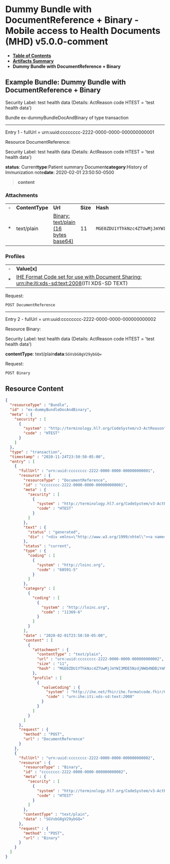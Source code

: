 # Dummy Bundle with DocumentReference + Binary - Mobile access to Health Documents (MHD) v5.0.0-comment

* [**Table of Contents**](toc.md)
* [**Artifacts Summary**](artifacts.md)
* **Dummy Bundle with DocumentReference + Binary**

## Example Bundle: Dummy Bundle with DocumentReference + Binary

Security Label: test health data (Details: ActReason code HTEST = 'test health data')

Bundle ex-dummyBundleDocAndBinary of type transaction

-------

Entry 1 - fullUrl = urn:uuid:cccccccc-2222-0000-0000-000000000001

Resource DocumentReference:

> 

Security Label: test health data (Details: ActReason code HTEST = 'test health data')

**status**: Current**type**:Patient summary Document**category**:History of Immunization note**date**: 2020-02-01 23:50:50-0500
> **content**

### Attachments

| | | | | |
| :--- | :--- | :--- | :--- | :--- |
| - | **ContentType** | **Url** | **Size** | **Hash** |
| * | text/plain | [Binary: text/plain (16 bytes base64)](Bundle-ex-dummyBundleDocAndBinary.md#urn-uuid-cccccccc-2222-0000-0000-000000000002) | 11 | `MGE0ZDU1YThkNzc4ZTUwMjJmYWI3MDE5NzdjNWQ4NDBiYmM0ODZkMA==` |

### Profiles

| | |
| :--- | :--- |
| - | **Value[x]** |
| * | [IHE Format Code set for use with Document Sharing: urn:ihe:iti:xds-sd:text:2008](http://tx.fhir.org/r5/ValueSet/formatcode#formatcode-urn.58ihe.58iti.58xds-sd.58text.582008)(ITI XDS-SD TEXT) |



Request:

```
POST DocumentReference

```

-------

Entry 2 - fullUrl = urn:uuid:cccccccc-2222-0000-0000-000000000002

Resource Binary:

> 

Security Label: test health data (Details: ActReason code HTEST = 'test health data')

**contentType**: text/plain**data**:`SGVsbG8gV29ybGQ=`

Request:

```
POST Binary

```



## Resource Content

```json
{
  "resourceType" : "Bundle",
  "id" : "ex-dummyBundleDocAndBinary",
  "meta" : {
    "security" : [
      {
        "system" : "http://terminology.hl7.org/CodeSystem/v3-ActReason",
        "code" : "HTEST"
      }
    ]
  },
  "type" : "transaction",
  "timestamp" : "2020-11-24T23:50:50-05:00",
  "entry" : [
    {
      "fullUrl" : "urn:uuid:cccccccc-2222-0000-0000-000000000001",
      "resource" : {
        "resourceType" : "DocumentReference",
        "id" : "cccccccc-2222-0000-0000-000000000001",
        "meta" : {
          "security" : [
            {
              "system" : "http://terminology.hl7.org/CodeSystem/v3-ActReason",
              "code" : "HTEST"
            }
          ]
        },
        "text" : {
          "status" : "generated",
          "div" : "<div xmlns=\"http://www.w3.org/1999/xhtml\"><a name=\"DocumentReference_cccccccc-2222-0000-0000-000000000001\"> </a><p class=\"res-header-id\"><b>Generated Narrative: DocumentReference cccccccc-2222-0000-0000-000000000001</b></p><a name=\"cccccccc-2222-0000-0000-000000000001\"> </a><a name=\"hccccccccc-2222-0000-0000-000000000001\"> </a><div style=\"display: inline-block; background-color: #d9e0e7; padding: 6px; margin: 4px; border: 1px solid #8da1b4; border-radius: 5px; line-height: 60%\"><p style=\"margin-bottom: 0px\"/><p style=\"margin-bottom: 0px\">Security Label: test health data (Details: ActReason code HTEST = 'test health data')</p></div><p><b>status</b>: Current</p><p><b>type</b>: <span title=\"Codes:{http://loinc.org 60591-5}\">Patient summary Document</span></p><p><b>category</b>: <span title=\"Codes:{http://loinc.org 11369-6}\">History of Immunization note</span></p><p><b>date</b>: 2020-02-01 23:50:50-0500</p><blockquote><p><b>content</b></p><h3>Attachments</h3><table class=\"grid\"><tr><td style=\"display: none\">-</td><td><b>ContentType</b></td><td><b>Url</b></td><td><b>Size</b></td><td><b>Hash</b></td></tr><tr><td style=\"display: none\">*</td><td>text/plain</td><td><a href=\"Bundle-ex-dummyBundleDocAndBinary.html#urn-uuid-cccccccc-2222-0000-0000-000000000002\">Binary: text/plain (16 bytes base64)</a></td><td>11</td><td><code>MGE0ZDU1YThkNzc4ZTUwMjJmYWI3MDE5NzdjNWQ4NDBiYmM0ODZkMA==</code></td></tr></table><h3>Profiles</h3><table class=\"grid\"><tr><td style=\"display: none\">-</td><td><b>Value[x]</b></td></tr><tr><td style=\"display: none\">*</td><td><a href=\"http://tx.fhir.org/r5/ValueSet/formatcode#formatcode-urn.58ihe.58iti.58xds-sd.58text.582008\">IHE Format Code set for use with Document Sharing: urn:ihe:iti:xds-sd:text:2008</a> (ITI XDS-SD TEXT)</td></tr></table></blockquote></div>"
        },
        "status" : "current",
        "type" : {
          "coding" : [
            {
              "system" : "http://loinc.org",
              "code" : "60591-5"
            }
          ]
        },
        "category" : [
          {
            "coding" : [
              {
                "system" : "http://loinc.org",
                "code" : "11369-6"
              }
            ]
          }
        ],
        "date" : "2020-02-01T23:50:50-05:00",
        "content" : [
          {
            "attachment" : {
              "contentType" : "text/plain",
              "url" : "urn:uuid:cccccccc-2222-0000-0000-000000000002",
              "size" : "11",
              "hash" : "MGE0ZDU1YThkNzc4ZTUwMjJmYWI3MDE5NzdjNWQ4NDBiYmM0ODZkMA=="
            },
            "profile" : [
              {
                "valueCoding" : {
                  "system" : "http://ihe.net/fhir/ihe.formatcode.fhir/CodeSystem/formatcode",
                  "code" : "urn:ihe:iti:xds-sd:text:2008"
                }
              }
            ]
          }
        ]
      },
      "request" : {
        "method" : "POST",
        "url" : "DocumentReference"
      }
    },
    {
      "fullUrl" : "urn:uuid:cccccccc-2222-0000-0000-000000000002",
      "resource" : {
        "resourceType" : "Binary",
        "id" : "cccccccc-2222-0000-0000-000000000002",
        "meta" : {
          "security" : [
            {
              "system" : "http://terminology.hl7.org/CodeSystem/v3-ActReason",
              "code" : "HTEST"
            }
          ]
        },
        "contentType" : "text/plain",
        "data" : "SGVsbG8gV29ybGQ="
      },
      "request" : {
        "method" : "POST",
        "url" : "Binary"
      }
    }
  ]
}

```

